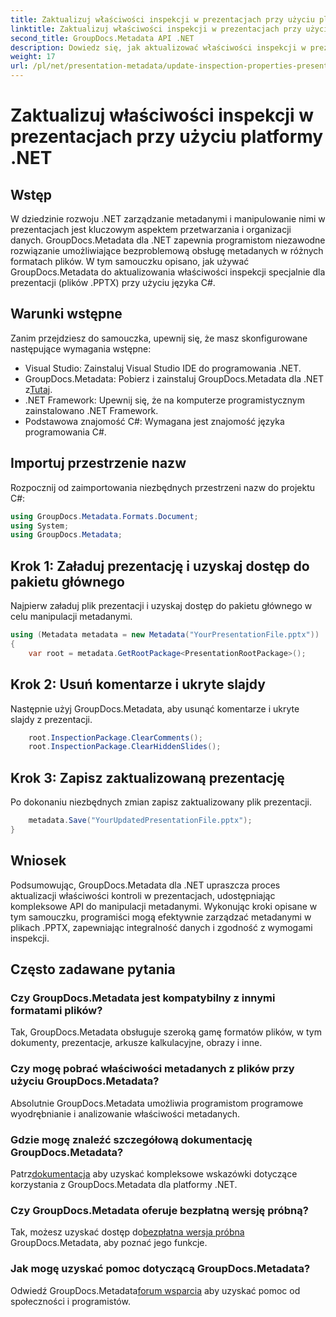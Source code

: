 ```yaml
---
title: Zaktualizuj właściwości inspekcji w prezentacjach przy użyciu platformy .NET
linktitle: Zaktualizuj właściwości inspekcji w prezentacjach przy użyciu platformy .NET
second_title: GroupDocs.Metadata API .NET
description: Dowiedz się, jak aktualizować właściwości inspekcji w prezentacjach przy użyciu platformy .NET i GroupDocs.Metadata. Łatwa i wydajna manipulacja metadanymi dla plików .PPTX.
weight: 17
url: /pl/net/presentation-metadata/update-inspection-properties-presentations/
---
```


# Zaktualizuj właściwości inspekcji w prezentacjach przy użyciu platformy .NET

## Wstęp
W dziedzinie rozwoju .NET zarządzanie metadanymi i manipulowanie nimi w prezentacjach jest kluczowym aspektem przetwarzania i organizacji danych. GroupDocs.Metadata dla .NET zapewnia programistom niezawodne rozwiązanie umożliwiające bezproblemową obsługę metadanych w różnych formatach plików. W tym samouczku opisano, jak używać GroupDocs.Metadata do aktualizowania właściwości inspekcji specjalnie dla prezentacji (plików .PPTX) przy użyciu języka C#.
## Warunki wstępne
Zanim przejdziesz do samouczka, upewnij się, że masz skonfigurowane następujące wymagania wstępne:
- Visual Studio: Zainstaluj Visual Studio IDE do programowania .NET.
-  GroupDocs.Metadata: Pobierz i zainstaluj GroupDocs.Metadata dla .NET z[Tutaj](https://releases.groupdocs.com/metadata/net/).
- .NET Framework: Upewnij się, że na komputerze programistycznym zainstalowano .NET Framework.
- Podstawowa znajomość C#: Wymagana jest znajomość języka programowania C#.

## Importuj przestrzenie nazw
Rozpocznij od zaimportowania niezbędnych przestrzeni nazw do projektu C#:
```csharp
using GroupDocs.Metadata.Formats.Document;
using System;
using GroupDocs.Metadata;
```
## Krok 1: Załaduj prezentację i uzyskaj dostęp do pakietu głównego
Najpierw załaduj plik prezentacji i uzyskaj dostęp do pakietu głównego w celu manipulacji metadanymi.

```csharp
using (Metadata metadata = new Metadata("YourPresentationFile.pptx"))
{
    var root = metadata.GetRootPackage<PresentationRootPackage>();
```
## Krok 2: Usuń komentarze i ukryte slajdy
Następnie użyj GroupDocs.Metadata, aby usunąć komentarze i ukryte slajdy z prezentacji.

```csharp
    root.InspectionPackage.ClearComments();
    root.InspectionPackage.ClearHiddenSlides();
```
## Krok 3: Zapisz zaktualizowaną prezentację
Po dokonaniu niezbędnych zmian zapisz zaktualizowany plik prezentacji.

```csharp
    metadata.Save("YourUpdatedPresentationFile.pptx");
}
```

## Wniosek
Podsumowując, GroupDocs.Metadata dla .NET upraszcza proces aktualizacji właściwości kontroli w prezentacjach, udostępniając kompleksowe API do manipulacji metadanymi. Wykonując kroki opisane w tym samouczku, programiści mogą efektywnie zarządzać metadanymi w plikach .PPTX, zapewniając integralność danych i zgodność z wymogami inspekcji.

## Często zadawane pytania
### Czy GroupDocs.Metadata jest kompatybilny z innymi formatami plików?
Tak, GroupDocs.Metadata obsługuje szeroką gamę formatów plików, w tym dokumenty, prezentacje, arkusze kalkulacyjne, obrazy i inne.
### Czy mogę pobrać właściwości metadanych z plików przy użyciu GroupDocs.Metadata?
Absolutnie GroupDocs.Metadata umożliwia programistom programowe wyodrębnianie i analizowanie właściwości metadanych.
### Gdzie mogę znaleźć szczegółową dokumentację GroupDocs.Metadata?
 Patrz[dokumentacja](https://tutorials.groupdocs.com/metadata/net/) aby uzyskać kompleksowe wskazówki dotyczące korzystania z GroupDocs.Metadata dla platformy .NET.
### Czy GroupDocs.Metadata oferuje bezpłatną wersję próbną?
 Tak, możesz uzyskać dostęp do[bezpłatna wersja próbna](https://releases.groupdocs.com/) GroupDocs.Metadata, aby poznać jego funkcje.
### Jak mogę uzyskać pomoc dotyczącą GroupDocs.Metadata?
 Odwiedź GroupDocs.Metadata[forum wsparcia](https://forum.groupdocs.com/c/metadata/14) aby uzyskać pomoc od społeczności i programistów.